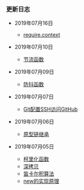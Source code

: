 ### 更新日志

- 2019年07月16日
  - [require.context](../javascript/webpack/require.context)

- 2019年07月10日
  - [节流函数](../javascript/function/throttle)

- 2019年07月09日
  - [防抖函数](../javascript/function/debounce)

- 2019年07月07日
  - [Git配置SSH访问GitHub](../javascript/git/SSH-keys)

- 2019年07月06日
  - [原型链继承](../javascript/function/prototype)

 - 2019年07月05日
   - [柯里化函数](../javascript/function/curry)
   - [深拷贝](../javascript/function/deepClone)
   - [笛卡尔积算法](../javascript/algorithm/Cartesian-product)
   - [new的实现原理](../javascript/function/new)